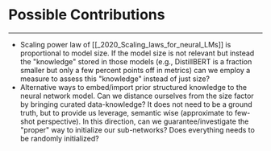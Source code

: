 # Possible Contributions
---
- Scaling power law of [[_2020_Scaling_laws_for_neural_LMs]] is proportional to model size. If the model size is not relevant but instead the "knowledge" stored in those models (e.g., DistillBERT is a fraction smaller but only a few percent points off in metrics) can we employ a measure to assess this "knowledge" instead of just size?
- Alternative ways to embed/import prior structured knowledge to the neural network model. Can we distance ourselves from the size factor by bringing curated data-knowledge? It does not need to be a ground truth, but to provide us leverage, semantic wise (approximate to few-shot perspective). In this direction, can we guarantee/investigate the "proper" way to initialize our sub-networks? Does everything needs to be randomly initialized?